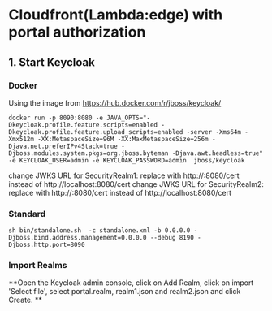 # Cloudfront(Lambda:edge) with portal authorization

## 1. Start Keycloak

### Docker
Using the image from https://hub.docker.com/r/jboss/keycloak/
```
docker run -p 8090:8080 -e JAVA_OPTS="-Dkeycloak.profile.feature.scripts=enabled -Dkeycloak.profile.feature.upload_scripts=enabled -server -Xms64m -Xmx512m -XX:MetaspaceSize=96M -XX:MaxMetaspaceSize=256m -Djava.net.preferIPv4Stack=true -Djboss.modules.system.pkgs=org.jboss.byteman -Djava.awt.headless=true" -e KEYCLOAK_USER=admin -e KEYCLOAK_PASSWORD=admin  jboss/keycloak
```
change JWKS URL for SecurityRealm1:
replace with http://<YOUR DEVICE IP>:8080/cert instead of http://localhost:8080/cert
change JWKS URL for SecurityRealm2:
replace with http://<YOUR DEVICE IP>:8080/cert instead of http://localhost:8080/cert
###  Standard
```
sh bin/standalone.sh  -c standalone.xml -b 0.0.0.0 -Djboss.bind.address.management=0.0.0.0 --debug 8190 -Djboss.http.port=8090
```
### Import Realms
**Open the Keycloak admin console, click on Add Realm, click on import 'Select file', select portal.realm, realm1.json and realm2.json and click Create.
**

